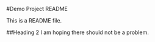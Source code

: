 #Demo Project README

  This is a README file.

##Heading 2
  I am hoping there should not be a problem.


